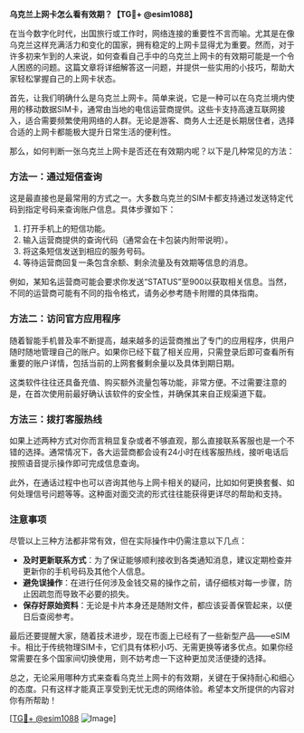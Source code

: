 **乌克兰上网卡怎么看有效期？【TG💪+ @esim1088】**

在当今数字化时代，出国旅行或工作时，网络连接的重要性不言而喻。尤其是在像乌克兰这样充满活力和变化的国家，拥有稳定的上网卡显得尤为重要。然而，对于许多初来乍到的人来说，如何查看自己手中的乌克兰上网卡的有效期可能是一个令人困惑的问题。这篇文章将详细解答这一问题，并提供一些实用的小技巧，帮助大家轻松掌握自己的上网卡状态。

首先，让我们明确什么是乌克兰上网卡。简单来说，它是一种可以在乌克兰境内使用的移动数据SIM卡，通常由当地的电信运营商提供。这些卡支持高速互联网接入，适合需要频繁使用网络的人群。无论是游客、商务人士还是长期居住者，选择合适的上网卡都能极大提升日常生活的便利性。

那么，如何判断一张乌克兰上网卡是否还在有效期内呢？以下是几种常见的方法：

### 方法一：通过短信查询

这是最直接也是最常用的方式之一。大多数乌克兰的SIM卡都支持通过发送特定代码到指定号码来查询账户信息。具体步骤如下：

1. 打开手机上的短信功能。
2. 输入运营商提供的查询代码（通常会在卡包装内附带说明）。
3. 将这条短信发送到相应的服务号码。
4. 等待运营商回复一条包含余额、剩余流量及有效期等信息的消息。

例如，某知名运营商可能会要求你发送“STATUS”至900以获取相关信息。当然，不同的运营商可能有不同的指令格式，请务必参考随卡附赠的具体指南。

### 方法二：访问官方应用程序

随着智能手机普及率不断提高，越来越多的运营商推出了专门的应用程序，供用户随时随地管理自己的账户。如果你已经下载了相关应用，只需登录后即可查看所有重要的账户详情，包括当前的上网套餐剩余量以及具体到期日期。

这类软件往往还具备充值、购买额外流量包等功能，非常方便。不过需要注意的是，在首次使用前最好确认该软件的安全性，并确保其来自正规渠道下载。

### 方法三：拨打客服热线

如果上述两种方式对你而言稍显复杂或者不够直观，那么直接联系客服也是一个不错的选择。通常情况下，各大运营商都会设有24小时在线客服热线，接听电话后按照语音提示操作即可完成信息查询。

此外，在通话过程中也可以咨询其他与上网卡相关的疑问，比如如何更换套餐、如何处理信号问题等等。这种面对面交流的形式往往能获得更详尽的帮助和支持。

### 注意事项

尽管以上三种方法都非常有效，但在实际操作中仍需注意以下几点：

- **及时更新联系方式**：为了保证能够顺利接收到各类通知消息，建议定期检查并更新你的手机号码及其他个人信息。
- **避免误操作**：在进行任何涉及金钱交易的操作之前，请仔细核对每一步骤，防止因疏忽而导致不必要的损失。
- **保存好原始资料**：无论是卡片本身还是随附文件，都应该妥善保管起来，以便日后查阅参考。

最后还要提醒大家，随着技术进步，现在市面上已经有了一些新型产品——eSIM卡。相比于传统物理SIM卡，它们具有体积小巧、无需更换等诸多优点。如果你经常需要在多个国家间切换使用，则不妨考虑一下这种更加灵活便捷的选择。

总之，无论采用哪种方式来查看乌克兰上网卡的有效期，关键在于保持耐心和细心的态度。只有这样才能真正享受到无忧无虑的网络体验。希望本文所提供的内容对你有所帮助！

[[TG💪+ @esim1088](https://t.me/s/esim1088) ![Image](https://i.postimg.cc/4NQfJmqS/Snipaste-2025-05-13-00-14-12.png)]